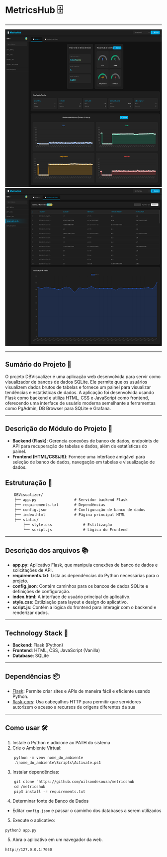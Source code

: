 # MetricsHub 🗄️

---

<img  alt="Dashboard" height="506px" width="900px" src="static\assets\images\example\dashboard.png">
  <img alt="Visualizador de Dados" height="506px" width="900px" src="static\assets\images\example\data.png">

---

## Sumário do Projeto 📰 

O projeto DBVisualizer é uma aplicação web desenvolvida para servir como visualizador de bancos de dados SQLite. Ele permite que os usuários visualizem dados brutos de tabelas e fornece um painel para visualizar tendências e estatísticas de dados. A aplicação foi desenvolvida usando Flask como backend e utiliza HTML, CSS e JavaScript como frontend, oferecendo uma interface de usuário moderna semelhante a ferramentas como PgAdmin, DB Browser para SQLite e Grafana.


---
## Descrição do Módulo do Projeto 📝

- **Backend (Flask)**: Gerencia conexões de banco de dados, endpoints de API para recuperação de tabelas e dados, além de estatísticas do painel.
- **Frontend (HTML/CSS/JS)**: Fornece uma interface amigável para seleção de banco de dados, navegação em tabelas e visualização de dados.

##  Estruturação 🧱

```
    DBVisualizer/
    ├── app.py                 # Servidor backend Flask
    ├── requirements.txt       # Dependências
    ├── config.json            # Configuração de banco de dados
    ├── index.html             # Página principal HTML 
    ├── static/
        ├── style.css              # Estilização
        └── script.js              # Lógica do Frontend
```

---

## Descrição dos arquivos 📚

- **app.py**: Aplicativo Flask, que manipula conexões de banco de dados e solicitações de API.
- **requirements.txt**: Lista as dependências do Python necessárias para o projeto.
- **config.json**: Contém caminhos para os bancos de dados SQLite e definições de configuração.
- **index.html**: A interface de usuário principal do aplicativo.
- **style.css**: Estilziação para layout e design do aplicativo.
- **script.js**: Contém a lógica do frontend para interagir com o backend e renderizar dados.

---

## Technology Stack 🚀

- **Backend**: Flask (Python)
- **Frontend**: HTML, CSS, JavaScript (Vanilla)
- **Database**: SQLite

---

## Dependências 📦

- [Flask](https://flask.palletsprojects.com/en/stable/quickstart/): Permite criar sites e APIs de maneira fácil e eficiente usando Python.
- [flask-cors](https://flask-cors.readthedocs.io/en/latest/index.html): Usa cabeçalhos HTTP para permitir que servidores autorizem o acesso a recursos de origens diferentes da sua

---

## Como usar 🛠️

1. Instale o Python e adicione ao PATH do sistema
2. Crie o Ambiente Virtual:
```
    python -m venv nome_do_ambiente
    .\nome_do_ambiente\Scripts\Activate.ps1
```

3. Instalar dependências:

```
    git clone `https://github.com/wilsondesouza/metricshub
    cd /metricshub
    pip3 install -r requirements.txt
```

4. Determinar fonte de Banco de Dados

- Editar `config.json` e passar o caminho dos databases a serem utilizados

5. Execute o aplicativo:

`python3 app.py`

5. Abra o aplicativo em um navegador da web.

`http://127.0.0.1:7050`